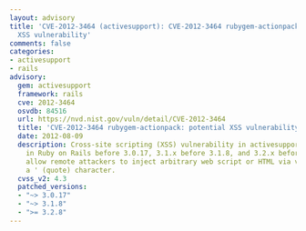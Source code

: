 ```yaml
---
layout: advisory
title: 'CVE-2012-3464 (activesupport): CVE-2012-3464 rubygem-actionpack: potential
  XSS vulnerability'
comments: false
categories:
- activesupport
- rails
advisory:
  gem: activesupport
  framework: rails
  cve: 2012-3464
  osvdb: 84516
  url: https://nvd.nist.gov/vuln/detail/CVE-2012-3464
  title: 'CVE-2012-3464 rubygem-actionpack: potential XSS vulnerability'
  date: 2012-08-09
  description: Cross-site scripting (XSS) vulnerability in activesupport/lib/active_support/core_ext/string/output_safety.rb
    in Ruby on Rails before 3.0.17, 3.1.x before 3.1.8, and 3.2.x before 3.2.8 might
    allow remote attackers to inject arbitrary web script or HTML via vectors involving
    a ' (quote) character.
  cvss_v2: 4.3
  patched_versions:
  - "~> 3.0.17"
  - "~> 3.1.8"
  - ">= 3.2.8"
---
```

